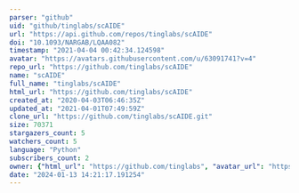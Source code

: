 ```yaml
---
parser: "github"
uid: "github/tinglabs/scAIDE"
url: "https://api.github.com/repos/tinglabs/scAIDE"
doi: "10.1093/NARGAB/LQAA082"
timestamp: "2021-04-04 00:42:34.124598"
avatar: "https://avatars.githubusercontent.com/u/63091741?v=4"
repo_url: "https://github.com/tinglabs/scAIDE"
name: "scAIDE"
full_name: "tinglabs/scAIDE"
html_url: "https://github.com/tinglabs/scAIDE"
created_at: "2020-04-03T06:46:35Z"
updated_at: "2021-04-01T07:49:59Z"
clone_url: "https://github.com/tinglabs/scAIDE.git"
size: 70371
stargazers_count: 5
watchers_count: 5
language: "Python"
subscribers_count: 2
owner: {"html_url": "https://github.com/tinglabs", "avatar_url": "https://avatars.githubusercontent.com/u/63091741?v=4", "login": "tinglabs", "type": "Organization"}
date: "2024-01-13 14:21:17.191254"
---
```

